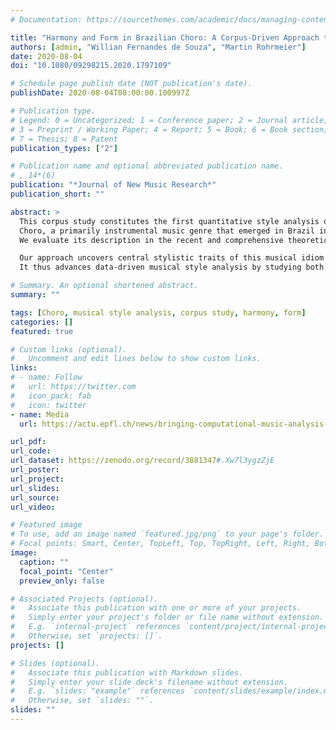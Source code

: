 ```yaml
---
# Documentation: https://sourcethemes.com/academic/docs/managing-content/

title: "Harmony and Form in Brazilian Choro: A Corpus-Driven Approach to Musical Style Analysis"
authors: [admin, "Willian Fernandes de Souza", "Martin Rohrmeier"]
date: 2020-08-04
doi: "10.1080/09298215.2020.1797109"

# Schedule page publish date (NOT publication's date).
publishDate: 2020-08-04T08:00:00.100997Z

# Publication type.
# Legend: 0 = Uncategorized; 1 = Conference paper; 2 = Journal article;
# 3 = Preprint / Working Paper; 4 = Report; 5 = Book; 6 = Book section;
# 7 = Thesis; 8 = Patent
publication_types: ["2"]

# Publication name and optional abbreviated publication name.
# , 14*(6)
publication: "*Journal of New Music Research*" 
publication_short: ""

abstract: >
  This corpus study constitutes the first quantitative style analysis of
  Choro, a primarily instrumental music genre that emerged in Brazil in the second half of the 19th century. 
  We evaluate its description in the recent and comprehensive theoretical work *A estrutura do Choro* (Almada, 2006) by analyzing a set of representative pieces from the *Choro Songbook* (Chediak, 2009, 2011a,b), a central reference for this genre. We digitized this resource by transcribing the chord symbols and formal structure of all 295 pieces, and publish it as the freely available *Choro Songbook Corpus*.

  Our approach uncovers central stylistic traits of this musical idiom on empirical grounds.
  It thus advances data-driven musical style analysis by studying both harmony and form in a musical genre that lies outside the traditional canon. 

# Summary. An optional shortened abstract.
summary: ""

tags: [Choro, musical style analysis, corpus study, harmony, form]
categories: []
featured: true

# Custom links (optional).
#   Uncomment and edit lines below to show custom links.
links:
# - name: Follow
#   url: https://twitter.com
#   icon_pack: fab
#   icon: twitter
- name: Media
  url: https://actu.epfl.ch/news/bringing-computational-music-analysis-beyond-the-t/

url_pdf: 
url_code:
url_dataset: https://zenodo.org/record/3881347#.Xw7l3ygzZjE
url_poster:
url_project:
url_slides:
url_source:
url_video: 

# Featured image
# To use, add an image named `featured.jpg/png` to your page's folder.
# Focal points: Smart, Center, TopLeft, Top, TopRight, Left, Right, BottomLeft, Bottom, BottomRight.
image:
  caption: ""
  focal_point: "Center"
  preview_only: false

# Associated Projects (optional).
#   Associate this publication with one or more of your projects.
#   Simply enter your project's folder or file name without extension.
#   E.g. `internal-project` references `content/project/internal-project/index.md`.
#   Otherwise, set `projects: []`.
projects: []

# Slides (optional).
#   Associate this publication with Markdown slides.
#   Simply enter your slide deck's filename without extension.
#   E.g. `slides: "example"` references `content/slides/example/index.md`.
#   Otherwise, set `slides: ""`.
slides: ""
---
```

